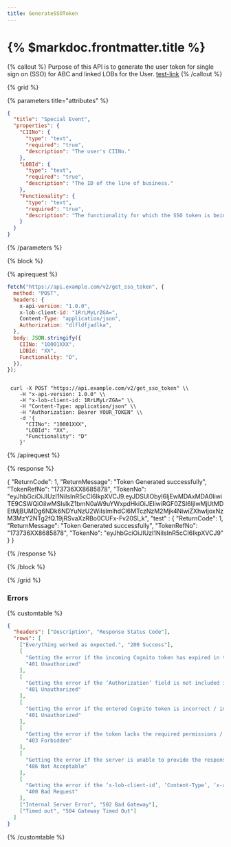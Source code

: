 ```yaml
---
title: GenerateSSOToken
---
```


# {% $markdoc.frontmatter.title %}

{% callout %}
Purpose of this API is to generate the user token for single sign on (SSO) for ABC and linked LOBs for the User.
[test-link](https://url-here.org)
{% /callout %}

{% grid %}

{% parameters title="attributes" %}

```json
{
  "title": "Special Event",
  "properties": {
    "CIINo": {
      "type": "text",
      "required": "true",
      "description": "The user's CIINo."
    },
    "LOBId": {
      "type": "text",
      "required": "true",
      "description": "The ID of the line of business."
    },
    "Functionality": {
      "type": "text",
      "required": "true",
      "description": "The functionality for which the SSO token is being generated"
    }
  }
}
```

{% /parameters %}

{% block %}

{% apirequest %}

```js
fetch("https://api.example.com/v2/get_sso_token", {
  method: "POST",
  headers: {
    x-api-version: "1.0.0",
    x-lob-client-id: "1RrLMyLrZGA=",
    Content-Type: "application/json",
    Authorization: "dlfldfjadlka",
  },
  body: JSON.stringify({
    CIINo: "10001XXX",
    LOBId: "XX",
    Functionality: "D",
  }),
});
```

```curl

 curl -X POST "https://api.example.com/v2/get_sso_token" \\
    -H "x-api-version: 1.0.0" \\
    -H "x-lob-client-id: 1RrLMyLrZGA=" \\
    -H "Content-Type: application/json" \\
    -H "Authorization: Bearer YOUR_TOKEN" \\
    -d '{
      "CIINo": "10001XXX",
      "LOBId": "XX",
      "Functionality": "D"
    }'

```

{% /apirequest %}

{% response %}

{
"ReturnCode": 1,
"ReturnMessage": "Token Generated successfully",
"TokenRefNo": "173736XX8685878",
"TokenNo": "eyJhbGciOiJIUzI1NiIsInR5cCI6IkpXVCJ9.eyJDSUlObyI6IjEwMDAxMDA0IiwiTE9CSWQiOiIwMSIsIkZ1bmN0aW9uYWxpdHkiOiJEIiwiRGF0ZSI6IjIwMjUtMDEtMjBUMDg6NDk6NDYuNzU2WiIsImlhdCI6MTczNzM2Mjk4NiwiZXhwIjoxNzM3MzY2NTg2fQ.19jRSvaXzRBo0CUFx-Fv20Sl_k",
"test" : {
"ReturnCode": 1,
"ReturnMessage": "Token Generated successfully",
"TokenRefNo": "173736XX8685878",
"TokenNo": "eyJhbGciOiJIUzI1NiIsInR5cCI6IkpXVCJ9"
}
}

{% /response %}

{% /block %}

{% /grid %}

### Errors

{% customtable %}

```json
{
  "headers": ["Description", "Response Status Code"],
  "rows": [
    ["Everything worked as expected.", "200 Success"],
    [
      "Getting the error if the incoming Cognito token has expired in the API.",
      "401 Unauthorized"
    ],
    [
      "Getting the error if the ‘Authorization’ field is not included in the headers of the API.",
      "401 Unauthorized"
    ],
    [
      "Getting the error if the entered Cognito token is incorrect / incorrect signature / mismatched issuer / blank in the API.",
      "401 Unauthorized"
    ],
    [
      "Getting the error if the token lacks the required permissions / correct credential configuration for specific APIs.",
      "403 Forbidden"
    ],
    [
      "Getting the error if the server is unable to provide the response (It may be IP restricted or the domain may be incorrect).",
      "406 Not Acceptable"
    ],
    [
      "Getting the error if the ‘x-lob-client-id’, ‘Content-Type’, ‘x-api-version’ field is not included in the header of the API.",
      "400 Bad Request"
    ],
    ["Internal Server Error", "502 Bad Gateway"],
    ["Timed out", "504 Gateway Timed Out"]
  ]
}
```

{% /customtable %}
